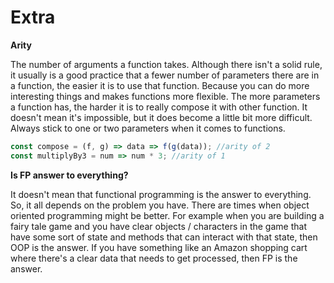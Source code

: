 # Extra

**Arity** 

The number of arguments a function takes. Although there isn't a solid rule, it usually is a good practice that a fewer number of parameters there are in a function, the easier it is to use that function. Because you can do more interesting things and makes functions more flexible. The more parameters a function has, the harder it is to really compose it with other function. It doesn't mean it's impossible, but it does become a little bit more difficult. Always stick to one or two parameters when it comes to functions.

```javascript
const compose = (f, g) => data => f(g(data)); //arity of 2
const multiplyBy3 = num => num * 3; //arity of 1
```

**Is FP answer to everything?**

It doesn't mean that functional programming is the answer to everything. So, it all depends on the problem you have. There are times when object oriented programming might be better. For example when you are building a fairy tale game and you have clear objects / characters in the game that have some sort of state and methods that can interact with that state, then OOP is the answer. If you have something like an Amazon shopping cart where there's a clear data that needs to get processed, then FP is the answer.


